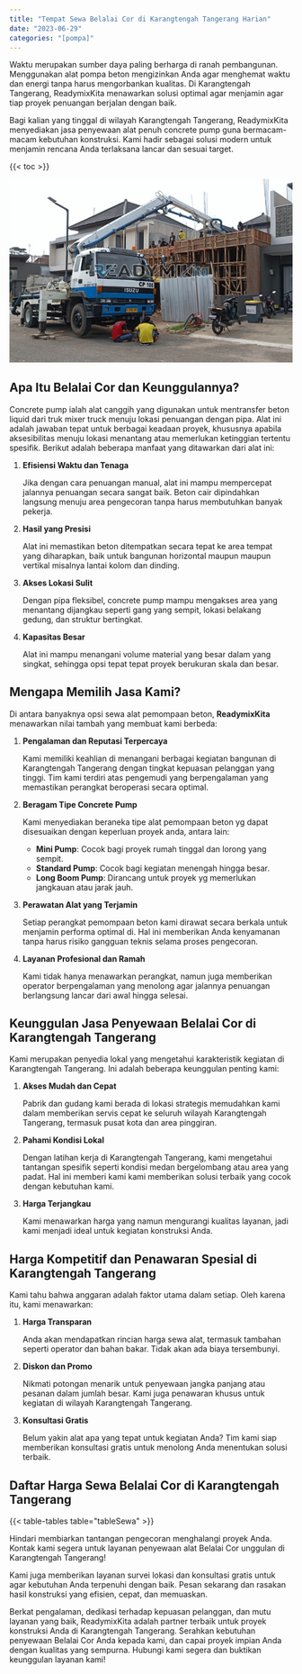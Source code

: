 ```yaml
---
title: "Tempat Sewa Belalai Cor di Karangtengah Tangerang Harian"
date: "2023-06-29"
categories: "[pompa]"
---
```


Waktu merupakan sumber daya paling berharga di ranah pembangunan. Menggunakan alat pompa beton mengizinkan Anda agar menghemat waktu dan energi tanpa harus mengorbankan kualitas. Di Karangtengah Tangerang, ReadymixKita menawarkan solusi optimal agar menjamin agar tiap proyek penuangan berjalan dengan baik.

Bagi kalian yang tinggal di wilayah Karangtengah Tangerang, ReadymixKita menyediakan jasa penyewaan alat penuh concrete pump guna bermacam-macam kebutuhan konstruksi. Kami hadir sebagai solusi modern untuk menjamin rencana Anda terlaksana lancar dan sesuai target.

{{< toc >}}

![Tempat Sewa Belalai Cor di Karangtengah Tangerang Harian](/images/pompa/sewa-pompa-02.jpg)

## Apa Itu Belalai Cor dan Keunggulannya?

Concrete pump ialah alat canggih yang digunakan untuk mentransfer beton liquid dari truk mixer truck menuju lokasi penuangan dengan pipa. Alat ini adalah jawaban tepat untuk berbagai keadaan proyek, khususnya apabila aksesibilitas menuju lokasi menantang atau memerlukan ketinggian tertentu spesifik. Berikut adalah beberapa manfaat yang ditawarkan dari alat ini:

1. **Efisiensi Waktu dan Tenaga**

   Jika dengan cara penuangan manual, alat ini mampu mempercepat jalannya penuangan secara sangat baik. Beton cair dipindahkan langsung menuju area pengecoran tanpa harus membutuhkan banyak pekerja.

2. **Hasil yang Presisi**

   Alat ini memastikan beton ditempatkan secara tepat ke area tempat yang diharapkan, baik untuk bangunan horizontal maupun maupun vertikal misalnya lantai kolom dan dinding.

3. **Akses Lokasi Sulit**

   Dengan pipa fleksibel, concrete pump mampu mengakses area yang menantang dijangkau seperti gang yang sempit, lokasi belakang gedung, dan struktur bertingkat.

4. **Kapasitas Besar**

   Alat ini mampu menangani volume material yang besar dalam yang singkat, sehingga opsi tepat tepat proyek berukuran skala dan besar.

## Mengapa Memilih Jasa Kami?

Di antara banyaknya opsi sewa alat pemompaan beton, **ReadymixKita** menawarkan nilai tambah yang membuat kami berbeda:

1. **Pengalaman dan Reputasi Terpercaya**

   Kami memiliki keahlian di menangani berbagai kegiatan bangunan di Karangtengah Tangerang dengan tingkat kepuasan pelanggan yang tinggi. Tim kami terdiri atas pengemudi yang berpengalaman yang memastikan perangkat beroperasi secara optimal.

2. **Beragam Tipe Concrete Pump**

   Kami menyediakan beraneka tipe alat pemompaan beton yg dapat disesuaikan dengan keperluan proyek anda, antara lain:
   - **Mini Pump**: Cocok bagi proyek rumah tinggal dan lorong yang sempit.
   - **Standard Pump**: Cocok bagi kegiatan menengah hingga besar.
   - **Long Boom Pump**: Dirancang untuk proyek yg memerlukan jangkauan atau jarak jauh.

3. **Perawatan Alat yang Terjamin**

   Setiap perangkat pemompaan beton kami dirawat secara berkala untuk menjamin performa optimal di. Hal ini memberikan Anda kenyamanan tanpa harus risiko gangguan teknis selama proses pengecoran.

4. **Layanan Profesional dan Ramah**

   Kami tidak hanya menawarkan perangkat, namun juga memberikan operator berpengalaman yang menolong agar jalannya penuangan berlangsung lancar dari awal hingga selesai.

## Keunggulan Jasa Penyewaan Belalai Cor di Karangtengah Tangerang

Kami merupakan penyedia lokal yang mengetahui karakteristik kegiatan di Karangtengah Tangerang. Ini adalah beberapa keunggulan penting kami:

1. **Akses Mudah dan Cepat**

   Pabrik dan gudang kami berada di lokasi strategis memudahkan kami dalam memberikan servis cepat ke seluruh wilayah Karangtengah Tangerang, termasuk pusat kota dan area pinggiran.

2. **Pahami Kondisi Lokal**

   Dengan latihan kerja di Karangtengah Tangerang, kami mengetahui tantangan spesifik seperti kondisi medan bergelombang atau area yang padat. Hal ini memberi kami kami memberikan solusi terbaik yang cocok dengan kebutuhan kami.

3. **Harga Terjangkau**

   Kami menawarkan harga yang namun mengurangi kualitas layanan, jadi kami menjadi ideal untuk kegiatan konstruksi Anda.

## Harga Kompetitif dan Penawaran Spesial di Karangtengah Tangerang

Kami tahu bahwa anggaran adalah faktor utama dalam setiap. Oleh karena itu, kami menawarkan:

1. **Harga Transparan**

   Anda akan mendapatkan rincian harga sewa alat, termasuk tambahan seperti operator dan bahan bakar. Tidak akan ada biaya tersembunyi.

2. **Diskon dan Promo**

   Nikmati potongan menarik untuk penyewaan jangka panjang atau pesanan dalam jumlah besar. Kami juga penawaran khusus untuk kegiatan di wilayah Karangtengah Tangerang.

3. **Konsultasi Gratis**

   Belum yakin alat apa yang tepat untuk kegiatan Anda? Tim kami siap memberikan konsultasi gratis untuk menolong Anda menentukan solusi terbaik.

## Daftar Harga Sewa Belalai Cor di Karangtengah Tangerang

{{< table-tables table="tableSewa" >}}

Hindari membiarkan tantangan pengecoran menghalangi proyek Anda. Kontak kami segera untuk layanan penyewaan alat Belalai Cor unggulan di Karangtengah Tangerang!

Kami juga memberikan layanan survei lokasi dan konsultasi gratis untuk agar kebutuhan Anda terpenuhi dengan baik. Pesan sekarang dan rasakan hasil konstruksi yang efisien, cepat, dan memuaskan.

Berkat pengalaman, dedikasi terhadap kepuasan pelanggan, dan mutu layanan yang baik, ReadymixKita adalah partner terbaik untuk proyek konstruksi Anda di Karangtengah Tangerang. Serahkan kebutuhan penyewaan Belalai Cor Anda kepada kami, dan capai proyek impian Anda dengan kualitas yang sempurna. Hubungi kami segera dan buktikan keunggulan layanan kami!